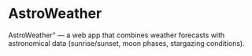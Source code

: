 # AstroWeather
AstroWeather" — a web app that combines weather forecasts with astronomical data (sunrise/sunset, moon phases, stargazing conditions).
